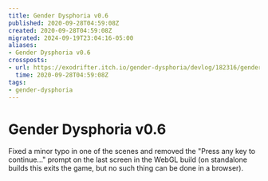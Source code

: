 ```yaml
---
title: Gender Dysphoria v0.6
published: 2020-09-28T04:59:08Z
created: 2020-09-28T04:59:08Z
migrated: 2024-09-19T23:04:16-05:00
aliases:
- Gender Dysphoria v0.6
crossposts:
- url: https://exodrifter.itch.io/gender-dysphoria/devlog/182316/gender-dysphoria-v06-released
  time: 2020-09-28T04:59:08Z
tags:
- gender-dysphoria
---
```


# Gender Dysphoria v0.6

Fixed a minor typo in one of the scenes and removed the "Press any key to continue..." prompt on the last screen in the WebGL build (on standalone builds this exits the game, but no such thing can be done in a browser).
